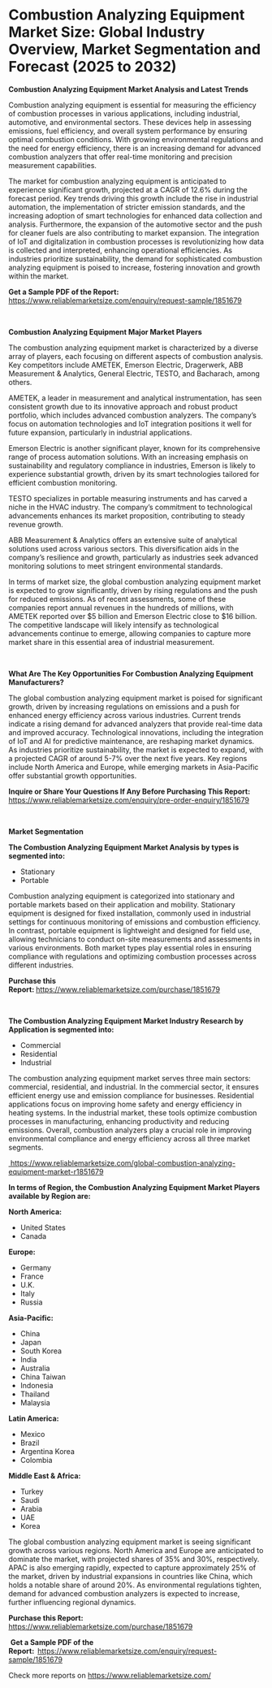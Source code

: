 <p><h1>Combustion Analyzing Equipment Market Size: Global Industry Overview, Market Segmentation and Forecast (2025 to 2032)</h1></p><p><strong>Combustion Analyzing Equipment Market Analysis and Latest Trends</strong></p>
<p><p>Combustion analyzing equipment is essential for measuring the efficiency of combustion processes in various applications, including industrial, automotive, and environmental sectors. These devices help in assessing emissions, fuel efficiency, and overall system performance by ensuring optimal combustion conditions. With growing environmental regulations and the need for energy efficiency, there is an increasing demand for advanced combustion analyzers that offer real-time monitoring and precision measurement capabilities.</p><p>The market for combustion analyzing equipment is anticipated to experience significant growth, projected at a CAGR of 12.6% during the forecast period. Key trends driving this growth include the rise in industrial automation, the implementation of stricter emission standards, and the increasing adoption of smart technologies for enhanced data collection and analysis. Furthermore, the expansion of the automotive sector and the push for cleaner fuels are also contributing to market expansion. The integration of IoT and digitalization in combustion processes is revolutionizing how data is collected and interpreted, enhancing operational efficiencies. As industries prioritize sustainability, the demand for sophisticated combustion analyzing equipment is poised to increase, fostering innovation and growth within the market.</p></p>
<p><strong>Get a Sample PDF of the Report:&nbsp;</strong> <a href="https://www.reliablemarketsize.com/enquiry/request-sample/1851679?utm_campaign=3508&utm_medium=2&utm_source=Github&utm_content=ia&utm_term=26032025&utm_id=combustion-analyzing-equipment">https://www.reliablemarketsize.com/enquiry/request-sample/1851679</a></p>
<p>&nbsp;</p>
<p><strong>Combustion Analyzing Equipment Major Market Players</strong></p>
<p><p>The combustion analyzing equipment market is characterized by a diverse array of players, each focusing on different aspects of combustion analysis. Key competitors include AMETEK, Emerson Electric, Dragerwerk, ABB Measurement & Analytics, General Electric, TESTO, and Bacharach, among others. </p><p>AMETEK, a leader in measurement and analytical instrumentation, has seen consistent growth due to its innovative approach and robust product portfolio, which includes advanced combustion analyzers. The company’s focus on automation technologies and IoT integration positions it well for future expansion, particularly in industrial applications.</p><p>Emerson Electric is another significant player, known for its comprehensive range of process automation solutions. With an increasing emphasis on sustainability and regulatory compliance in industries, Emerson is likely to experience substantial growth, driven by its smart technologies tailored for efficient combustion monitoring.</p><p>TESTO specializes in portable measuring instruments and has carved a niche in the HVAC industry. The company’s commitment to technological advancements enhances its market proposition, contributing to steady revenue growth.</p><p>ABB Measurement & Analytics offers an extensive suite of analytical solutions used across various sectors. This diversification aids in the company’s resilience and growth, particularly as industries seek advanced monitoring solutions to meet stringent environmental standards.</p><p>In terms of market size, the global combustion analyzing equipment market is expected to grow significantly, driven by rising regulations and the push for reduced emissions. As of recent assessments, some of these companies report annual revenues in the hundreds of millions, with AMETEK reported over $5 billion and Emerson Electric close to $16 billion. The competitive landscape will likely intensify as technological advancements continue to emerge, allowing companies to capture more market share in this essential area of industrial measurement.</p></p>
<p>&nbsp;</p>
<p><strong>What Are The Key Opportunities For Combustion Analyzing Equipment Manufacturers?</strong></p>
<p><p>The global combustion analyzing equipment market is poised for significant growth, driven by increasing regulations on emissions and a push for enhanced energy efficiency across various industries. Current trends indicate a rising demand for advanced analyzers that provide real-time data and improved accuracy. Technological innovations, including the integration of IoT and AI for predictive maintenance, are reshaping market dynamics. As industries prioritize sustainability, the market is expected to expand, with a projected CAGR of around 5-7% over the next five years. Key regions include North America and Europe, while emerging markets in Asia-Pacific offer substantial growth opportunities.</p></p>
<p><strong>Inquire or Share Your Questions If Any Before Purchasing This Report:</strong> <a href="https://www.reliablemarketsize.com/enquiry/pre-order-enquiry/1851679?utm_campaign=3508&utm_medium=2&utm_source=Github&utm_content=ia&utm_term=26032025&utm_id=combustion-analyzing-equipment">https://www.reliablemarketsize.com/enquiry/pre-order-enquiry/1851679</a></p>
<p>&nbsp;</p>
<p><strong>Market Segmentation</strong></p>
<p><strong>The Combustion Analyzing Equipment Market Analysis by types is segmented into:</strong></p>
<p><ul><li>Stationary</li><li>Portable</li></ul></p>
<p><p>Combustion analyzing equipment is categorized into stationary and portable markets based on their application and mobility. Stationary equipment is designed for fixed installation, commonly used in industrial settings for continuous monitoring of emissions and combustion efficiency. In contrast, portable equipment is lightweight and designed for field use, allowing technicians to conduct on-site measurements and assessments in various environments. Both market types play essential roles in ensuring compliance with regulations and optimizing combustion processes across different industries.</p></p>
<p><strong>Purchase this Report:&nbsp;</strong><a href="https://www.reliablemarketsize.com/purchase/1851679?utm_campaign=3508&utm_medium=2&utm_source=Github&utm_content=ia&utm_term=26032025&utm_id=combustion-analyzing-equipment">https://www.reliablemarketsize.com/purchase/1851679</a></p>
<p>&nbsp;</p>
<p><strong>The Combustion Analyzing Equipment Market Industry Research by Application is segmented into:</strong></p>
<p><ul><li>Commercial</li><li>Residential</li><li>Industrial</li></ul></p>
<p><p>The combustion analyzing equipment market serves three main sectors: commercial, residential, and industrial. In the commercial sector, it ensures efficient energy use and emission compliance for businesses. Residential applications focus on improving home safety and energy efficiency in heating systems. In the industrial market, these tools optimize combustion processes in manufacturing, enhancing productivity and reducing emissions. Overall, combustion analyzers play a crucial role in improving environmental compliance and energy efficiency across all three market segments.</p></p>
<p><a href="https://www.reliablemarketsize.com/global-combustion-analyzing-equipment-market-r1851679?utm_campaign=3508&utm_medium=2&utm_source=Github&utm_content=ia&utm_term=26032025&utm_id=combustion-analyzing-equipment">&nbsp;https://www.reliablemarketsize.com/global-combustion-analyzing-equipment-market-r1851679</a></p>
<p><strong>In terms of Region, the Combustion Analyzing Equipment Market Players available by Region are:</strong></p>
<p>
    <p> <strong> North America: </strong>
        <ul>
            <li>United States</li>
            <li>Canada</li>
        </ul>
        </p> 
    <p> <strong> Europe: </strong>
        <ul>
            <li>Germany</li>
            <li>France</li>
            <li>U.K.</li>
            <li>Italy</li>
            <li>Russia</li>
        </ul>
        </p> 
    <p> <strong> Asia-Pacific: </strong>
        <ul>
            <li>China</li>
            <li>Japan</li>
            <li>South Korea</li>
            <li>India</li>
            <li>Australia</li>
            <li>China Taiwan</li>
            <li>Indonesia</li>
            <li>Thailand</li>
            <li>Malaysia</li>
        </ul>
        </p> 
    <p> <strong> Latin America: </strong>
        <ul>
            <li>Mexico</li>
            <li>Brazil</li>
            <li>Argentina Korea</li>
            <li>Colombia</li>
        </ul>
        </p> 
    <p> <strong> Middle East & Africa: </strong>
        <ul>
            <li>Turkey</li>
            <li>Saudi</li>
            <li>Arabia</li>
            <li>UAE</li>
            <li>Korea</li>
        </ul>
    </p>
    </p>
<p><p>The global combustion analyzing equipment market is seeing significant growth across various regions. North America and Europe are anticipated to dominate the market, with projected shares of 35% and 30%, respectively. APAC is also emerging rapidly, expected to capture approximately 25% of the market, driven by industrial expansions in countries like China, which holds a notable share of around 20%. As environmental regulations tighten, demand for advanced combustion analyzers is expected to increase, further influencing regional dynamics.</p></p>
<p><strong>Purchase this Report: </strong><a href="https://www.reliablemarketsize.com/purchase/1851679?utm_campaign=3508&utm_medium=2&utm_source=Github&utm_content=ia&utm_term=26032025&utm_id=combustion-analyzing-equipment">https://www.reliablemarketsize.com/purchase/1851679</a></p>
<p>&nbsp;<strong>Get a Sample PDF of the Report:&nbsp;&nbsp;</strong><a href="https://www.reliablemarketsize.com/enquiry/request-sample/1851679?utm_campaign=3508&utm_medium=2&utm_source=Github&utm_content=ia&utm_term=26032025&utm_id=combustion-analyzing-equipment">https://www.reliablemarketsize.com/enquiry/request-sample/1851679</a></p>
<p><strong></strong></p>
<p>Check more reports on <a href="https://www.reliablemarketsize.com/?utm_campaign=3508&utm_medium=2&utm_source=Github&utm_content=ia&utm_term=26032025&utm_id=combustion-analyzing-equipment">https://www.reliablemarketsize.com/</a></p>